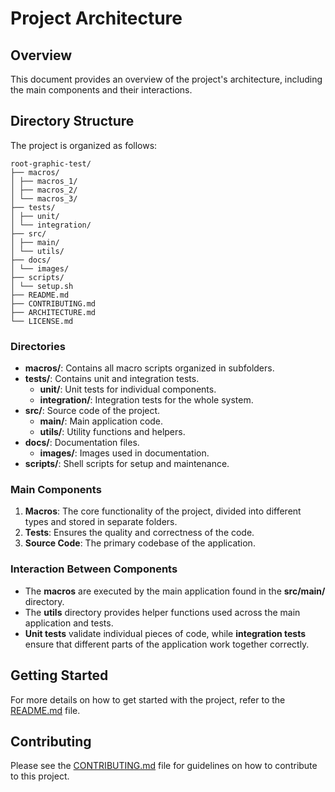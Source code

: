 # Project Architecture

## Overview

This document provides an overview of the project's architecture, including the main components and their interactions.

## Directory Structure

The project is organized as follows:

```plaintext
root-graphic-test/
├── macros/
│ ├── macros_1/
│ ├── macros_2/
│ └── macros_3/
├── tests/
│ ├── unit/
│ └── integration/
├── src/
│ ├── main/
│ └── utils/
├── docs/
│ └── images/
├── scripts/
│ └── setup.sh
├── README.md
├── CONTRIBUTING.md
├── ARCHITECTURE.md
└── LICENSE.md
```
### Directories

- **macros/**: Contains all macro scripts organized in subfolders.
- **tests/**: Contains unit and integration tests.
  - **unit/**: Unit tests for individual components.
  - **integration/**: Integration tests for the whole system.
- **src/**: Source code of the project.
  - **main/**: Main application code.
  - **utils/**: Utility functions and helpers.
- **docs/**: Documentation files.
  - **images/**: Images used in documentation.
- **scripts/**: Shell scripts for setup and maintenance.

### Main Components

1. **Macros**: The core functionality of the project, divided into different types and stored in separate folders.
2. **Tests**: Ensures the quality and correctness of the code.
3. **Source Code**: The primary codebase of the application.

### Interaction Between Components

- The **macros** are executed by the main application found in the **src/main/** directory.
- The **utils** directory provides helper functions used across the main application and tests.
- **Unit tests** validate individual pieces of code, while **integration tests** ensure that different parts of the application work together correctly.

## Getting Started

For more details on how to get started with the project, refer to the [README.md](README.md) file.

## Contributing

Please see the [CONTRIBUTING.md](CONTRIBUTING.md) file for guidelines on how to contribute to this project.